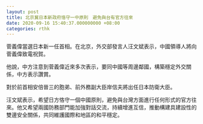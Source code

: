 ```yaml
---
layout: post
title: 北京冀日本新政府恪守一中原則　避免與台有官方往來
date: 2020-09-16 15:40:37.000000000 +08:00
categories: rthk
---
```


菅義偉當選日本新一任首相。在北京，外交部發言人汪文斌表示，中國領導人將向菅義偉致電祝賀。

他說，中方注意到菅義偉近來多次表示，要同中國等周邊鄰國，構築穩定外交關係，中方表示讚賞。

對於前首相安倍晉三的胞弟、前外務副大臣岸信夫將出任日本防衛大臣。

汪文斌表示，希望日方恪守一個中國原則，避免與台灣方面進行任何形式的官方往來。他又希望兩國防務部門能加強對話交流，持續增進互信，推動構建具建設性的雙邊安全關係，共同維護國際和地區的和平穩定。
